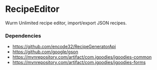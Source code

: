 # RecipeEditor

Wurm Unlimited recipe editor, import/export JSON recipes.

### Dependencies
  - https://github.com/encode32/RecipeGeneratorApi
  - https://github.com/google/gson
  - https://mvnrepository.com/artifact/com.jgoodies/jgoodies-common
  - https://mvnrepository.com/artifact/com.jgoodies/jgoodies-forms
